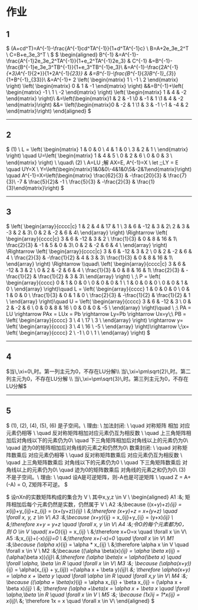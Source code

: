 # 作业

## 1

$
(A+cd^T)=A^{-1}-\frac{A^{-1}cd^TA^{-1}}{1+d^TA^{-1}c} \\
B=A+2e_3e_2^T \\
C=B+e_3e_3^T \\
$
$
\begin{aligned}
B^{-1} &=A^{-1}-\frac{A^{-1}2e_3e_2^TA^{-1}}{1+e_2^TA^{-1}2e_3} & C^{-1} &=B^{-1}-\frac{B^{-1}e_3e_3^TB^{-1}}{1+e_3^TB^{-1}e_3}\\
       &=A^{-1}-\frac{2A^{-1}_{*3}A^{-1}_{2*}}{1+2A^{-1}_{23}} & &=B^{-1}-\frac{B^{-1}_{*3}B^{-1}_{3*}}{1+B^{-1}_{33}}\\
       &=A^{-1}+ 2
\left( \begin{matrix}
1 \\
-1 \\
2
\end{matrix} \right)
\left(
\begin{matrix}
0 & 1 & -1
\end{matrix}
\right)   &&=B^{-1}+\left( \begin{matrix}
-1 \\
1 \\
-2
\end{matrix} \right)
\left(
\begin{matrix}
1 & 4 & -2
\end{matrix}
\right)\\
&=\left(\begin{matrix}1 & 2 & -1 \\0 & -1 & 1 \\1 & 4  & -2 \end{matrix}\right) &&=
\left(\begin{matrix}0 & -2 & 1 \\1 & 3 & -1 \\-1 & -4  & 2 \end{matrix}\right)
\end{aligned}
$

---

## 2

$
(1) \\
L = \left(
    \begin{matrix}
    1 & 0 & 0 \\
    4 & 1 & 0 \\
    3 & 2 & 1 \\
    \end{matrix}
    \right) \quad
U=\left(
    \begin{matrix}
    1 & 4 & 5 \\
    0 & 2 & 6 \\
    0 & 0 & 3 \\
    \end{matrix}
    \right)
\\ \quad\\
(2) \\
A=LU \;解 AX=E, A^{-1}=X \\
let \;\;LY = E \quad UY=X \\
Y=\left(\begin{matrix}1&0&0\\-4&1&0\\5&-2&1\end{matrix}\right)
\quad
A^{-1}=X=\left(\begin{matrix}
\frac{62}{3} & -\frac{20}{3} & \frac{7}{3}\\
-7 &  \frac{5}{2}& -1 \\
\frac{5}{3} & -\frac{2}{3} & \frac{1}{3}\end{matrix}\right)
$

---

## 3

$
\left( \begin{array}{cccc|c}
1 & 2 & 4 & 17 & 1 \\
3 & 6 & -12 & 3 & 2\\
2 & 3 & -3 &  2 & 3\\
0 & 2 & -2 & 6 & 4\\
\end{array}
\right) \Rightarrow
\left( \begin{array}{cccc|c}
3 & 6 & -12 & 3 & 2 \\
\frac{1}{3} & 0 & 8 & 16 & 1\\
\frac{2}{3} & -1 & 5 &  0 & 3\\
0 & 2 & -2 & 6 & 4 \\
\end{array}
\right) \Rightarrow
\left( \begin{array}{cccc|c}
3 & 6 & -12 & 3 & 2 \\
0 & 2 & -2 & 6 & 4 \\
\frac{2}{3} & -\frac{1}{2} & 4 &  3 & 3\\
\frac{1}{3} & 0 & 8 & 16 & 1\\
\end{array}
\right) \Rightarrow \\\quad\\
\left( \begin{array}{cccc|c}
3 & 6 & -12 & 3 & 2 \\
0 & 2 & -2 & 6 & 4 \\
\frac{1}{3} & 0 & 8 & 16 & 1\\
\frac{2}{3} & -\frac{1}{2} & \frac{1}{2} &  3 & 3\\
\end{array}
\right) \\ \;\\
P = \left( \begin{array}{cccc}
0 & 1 & 0 & 0 \\
0 & 0 & 0 & 1 \\
1 & 0 & 0 & 0 \\
0 & 0 & 1 & 0 \\
\end{array}
\right)\quad
L = \left( \begin{array}{cccc}
1 & 0 & 0 & 0 \\
0 & 1 & 0 & 0 \\
\frac{1}{3} & 0 & 1 & 0 \\
\frac{2}{3} &  -\frac{1}{2} & \frac{1}{2} & 1 \\
\end{array}
\right)\quad
U = \left( \begin{array}{cccc}
3 & 6 & -12 & 3 \\
0 & 2 & -2 & 6 \\
0 & 0 &  8 & 16 \\
0 & 0 &  0 & -5 \\
\end{array}
\right)\quad
\\ \;\\
PA = LU \rightarrow PAx = LUx = Pb \rightarrow Ly=Pb \rightarrow Ux=y\\\;\\
PB = \left( \begin{array}{cccc}
3  \\
4 \\
17 \\
3 \\
\end{array}
\right) \rightarrow y=
\left( \begin{array}{cccc}
3  \\
4 \\
16 \\
-5 \\
\end{array}
\right)\rightarrow \\\;\\x=
\left( \begin{array}{cccc}
2  \\
-1 \\
0 \\
1 \\
\end{array}
\right)
$

---

## 4

$当\,\xi=0\,时。第一列主元为0，不存在LU分解\\
当\,\xi=\pm\sqrt{2}\,时。第二列主元为0，不存在LU分解 \\
当\,\xi=\pm\sqrt{3}\,时。第三列主元为0，不存在LU分解$

---

## 5

$
(1), (2), (4), (5), (6) 是子空间。\\
理由: \\
加法封闭: \\
\quad 对称矩阵 相加 对应元素仍相等 \\
\quad 反对称矩阵相加对应元素仍互为相反数 \\
\quad 上三角矩阵相加后对角线以下的元素仍为0\\
\quad 下三角矩阵相加后对角线以上的元素仍为0\\
\quad 迹为0的矩阵相加后对角线的元素之和仍然为0\\
数乘封闭: \\
\quad 对称矩阵数乘后 对应元素仍相等 \\
\quad 反对称矩阵数乘后 对应元素仍互为相反数 \\
\quad 上三角矩阵数乘后 对角线以下的元素仍为0 \\
\quad 下三角矩阵数乘后 对角线以上的元素仍为0\\
\quad 迹为0的矩阵数乘后 对角线的元素之和仍为0\\
(3) 不是子空间。\\
理由: \\
\quad 设A是可逆矩阵，则-A也是可逆矩阵 \\
\quad Z = A+(-A) = O, Z矩阵不可逆。
$

$
设nXn的实数矩阵构成的集合为 V \\
其中x,y,z \in V \\
\begin{aligned}
A1 :&\; 矩阵相加后每个元素仍然是实数，仍然属于 V \\
A2 :&\;\because ((x+y)+z)_{ij} = x_{ij}+y_{ij}+z_{ij} = (x+(y+z))_{ij} \\
    &\;\therefore (x+y)+z = x+(y+z) \quad \forall x, y, z \in V\\
A3 :&\;\because (x+y)_{ij} = x_{ij}+y_{ij} = (y+x)_{ij} \\
    &\;\therefore x+y = y+z \quad \forall x, y \in V\\
A4 :&\;令O的每个元素都为0，则 O \in V \quad( x+O)_{ij} = x_{ij} \\
    &\;\therefore x+O=x \quad \forall x \in V\\
A5 :&\;x_{ij}+(-x)_{ij}=0 \\
    &\;\therefore x+(-x)=0 \quad \forall x \in V\\
M1 :&\;\because (\alpha x)_{ij} = \alpha * x_{ij} \\
    &\;\therefore \alpha x \in V \quad \forall x \in V \\
M2 :&\;\because ((\alpha \beta)x)_{ij} = \alpha \beta x_{ij} = (\alpha(\beta x))_{ij}\\
    &\;\therefore (\alpha \beta)x = \alpha(\beta x) \quad \forall \alpha, \beta \in R \quad \forall x \in V\\
M3 :&\; \because (\alpha(x+y))_{ij} = \alpha(x_{ij} + y_{ij}) =(\alpha x + \beta y)_{ij}\\
    &\; \therefore \alpha(x+y) = \alpha x + \beta y \quad \forall \alpha \in R \quad \forall x,y \in V\\
M4 :&\; \because ((\alpha + \beta)x)_{ij} = \alpha x_{ij} + \beta x_{ij} = (\alpha x + \beta x)_{ij} \\
    &\; \therefore (\alpha +\beta)x = \alpha x + \beta x \quad \forall \alpha,\beta \in R \quad \forall x \in V \\
M5 :&\; \because (1x)_ij = 1*x_{ij} = x_{ij}\\
    &\; \therefore 1x = x \quad \forall x \in V\\
\end{aligned}
$
